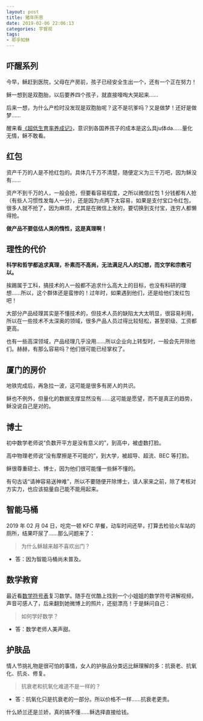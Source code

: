 ```yaml
---
layout: post
title: 猪年所思
date: 2019-02-06 22:06:13
categories: 宇督观
tags:
- 耶乎知稣
---
```

## 吓醒系列

今早，稣赶到医院，父母在产房前，孩子已经安全生出一个，还有一个正在努力！

稣一想到是双胞胎，以后要养四个孩子，就直接嚎啕大哭起来……

后来一想，为什么产检时没发现是双胞胎呢？这不是坑爹吗？又是做梦！还好是做梦……

醒来看[《超低生育率养成记》](https://www.huxiu.com/article/283766.html)，意识到各国养孩子的成本是这么具ju体da……量化无情，稣不敢看。

## 红包

资产千万的人是不抢红包的。具体几千万不清楚，随便定义为三千万吧，因为稣没有……

资产不到千万的人，一般会抢，但要看容易程度，之所以微信红包 1 分钱都有人抢（有些人习惯性发每人一分），还是因为点两下太容易，如果是支付宝口令红包，很多人就不抢了，因为麻烦，尤其是在微信上发的，要切换到支付宝，连穷人都懒得抢。

**做产品不要低估人类的惰性，这是真理啊！**

## 理性的代价

**科学和哲学都追求真理，朴素而不高尚，无法满足凡人的幻想，而文学和宗教可以。**

挨踢属于工科，搞技术的人一般都不追求什么高大上的目标，也没有科研的理想……所以，这个群体还是蛮惨的！过年时，如果遇到他们，还是给他们发红包吧！

大部分产品经理其实是不懂技术的，但技术人员的缺陷太大太明显，很容易利用，所以在一些技术不太深奥的领域，很多产品人员过得比较轻松，甚至职级、工资都更高。

也有一些高深领域，产品经理几乎没用……所以企业向上转型时，一般会先开除他们。赫赫，有那么容易吗？他们很可能已经掌权了。

## 厦门的房价

地铁完成后，再急拉一波，这可能是很多有房人的共识。

稣也不例外，但量化的数据支撑显然没有……这可能是愿望，而不是真正的趋势，稣没说自己是对的。

## 博士

初中数学老师说“负数开平方是没有意义的”，到高中，被虚数打脸。

高中物理老师说“没有摩擦是不可能的”，到大学，被超导、超流、BEC 等打脸。

稣很尊重硕士、博士，因为他们很可能懂一些稣不懂的。

有句古话“请神容易送神难”，所以不要随便开除博士，请人家来之前，除了考核对方实力，也应该掂量自己能不能用起来。

## 智能马桶

2019 年 02 月 04 日，吃完一顿 KFC 早餐，动车时间还早，打算去检验火车站的厕所，结果吓尿了……那么问题来了：

> 为什么稣越来越不喜欢出门？

- 答：因为智能马桶尚未普及。

## 数学教育

最近看[数学符号表](https://zh.wikipedia.org/wiki/%E6%95%B0%E5%AD%A6%E7%AC%A6%E5%8F%B7%E8%A1%A8)复习数学。随手在优酷上找到一个小姐姐的数学符号讲解视频，声音可感人了，后来翻到她微博上的照片，还挺漂亮！于是稣问自己：

> 如何学好数学？

- 答：数学老师人美声甜。

## 护肤品

情人节挑礼物是很可怕的事情，女人的护肤品分类远比稣理解的多：抗衰老、抗氧化、抗炎、修复。

> 抗衰老和抗氧化难道不是一样的？

- 答：抗氧化只是抗衰老的一部分。所以价格不一样……抗衰老更贵。

什么娇兰还是兰娇，真的搞不懂……稣选择直接给钱。
